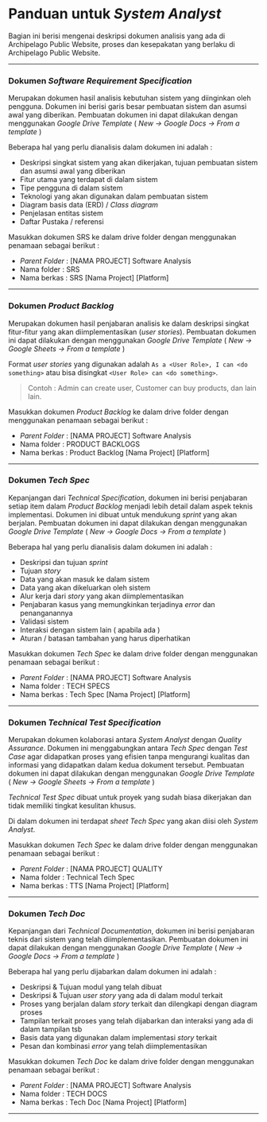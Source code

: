 # Panduan untuk *System Analyst*

Bagian ini berisi mengenai deskripsi dokumen analisis yang ada di Archipelago Public Website, proses dan kesepakatan yang berlaku di Archipelago Public Website.

---

### Dokumen *Software Requirement Specification*

Merupakan dokumen hasil analisis kebutuhan sistem yang diinginkan oleh pengguna. Dokumen ini berisi garis besar pembuatan sistem dan asumsi awal yang diberikan. Pembuatan dokumen ini dapat dilakukan dengan menggunakan *Google Drive Template* ( *New -> Google Docs -> From a template* )

Beberapa hal yang perlu dianalisis dalam dokumen ini adalah :

- Deskripsi singkat sistem yang akan dikerjakan, tujuan pembuatan sistem dan asumsi awal yang diberikan
- Fitur utama yang terdapat di dalam sistem
- Tipe pengguna di dalam sistem
- Teknologi yang akan digunakan dalam pembuatan sistem
- Diagram basis data (ERD) / *Class diagram*
- Penjelasan entitas sistem
- Daftar Pustaka / referensi

Masukkan dokumen SRS ke dalam drive folder dengan menggunakan penamaan sebagai berikut :

- *Parent Folder* : [NAMA PROJECT] Software Analysis
- Nama folder : SRS
- Nama berkas : SRS [Nama Project] [Platform]

---

### Dokumen *Product Backlog*

Merupakan dokumen hasil penjabaran analisis ke dalam deskripsi singkat fitur-fitur yang akan diimplementasikan (*user stories*). Pembuatan dokumen ini dapat dilakukan dengan menggunakan *Google Drive Template* ( *New -> Google Sheets -> From a template* )

Format *user stories* yang digunakan adalah
`As a <User Role>, I can <do something>` atau bisa disingkat `<User Role> can <do something>`.
> Contoh : Admin can create user, Customer can buy products, dan lain lain.

Masukkan dokumen *Product Backlog* ke dalam drive folder dengan menggunakan penamaan sebagai berikut :

- *Parent Folder* : [NAMA PROJECT] Software Analysis
- Nama folder : PRODUCT BACKLOGS
- Nama berkas : Product Backlog [Nama Project] [Platform]

---

### Dokumen *Tech Spec*

Kepanjangan dari *Technical Specification*, dokumen ini berisi penjabaran setiap item dalam *Product Backlog* menjadi lebih detail dalam aspek teknis implementasi. Dokumen ini dibuat untuk mendukung *sprint* yang akan berjalan. Pembuatan dokumen ini dapat dilakukan dengan menggunakan *Google Drive Template* ( *New -> Google Docs -> From a template* )

Beberapa hal yang perlu dianalisis dalam dokumen ini adalah :

- Deskripsi dan tujuan *sprint*
- Tujuan *story*
- Data yang akan masuk ke dalam sistem
- Data yang akan dikeluarkan oleh sistem
- Alur kerja dari *story* yang akan diimplementasikan
- Penjabaran kasus yang memungkinkan terjadinya *error* dan penanganannya
- Validasi sistem
- Interaksi dengan sistem lain ( apabila ada )
- Aturan / batasan tambahan yang harus diperhatikan

Masukkan dokumen *Tech Spec* ke dalam drive folder dengan menggunakan penamaan sebagai berikut :

- *Parent Folder* : [NAMA PROJECT] Software Analysis
- Nama folder : TECH SPECS
- Nama berkas : Tech Spec [Nama Project] [Platform]

---

### Dokumen *Technical Test Specification*

Merupakan dokumen kolaborasi antara *System Analyst* dengan *Quality Assurance*. Dokumen ini menggabungkan antara *Tech Spec* dengan *Test Case* agar didapatkan proses yang efisien tanpa mengurangi kualitas dan informasi yang didapatkan dalam kedua dokument tersebut. Pembuatan dokumen ini dapat dilakukan dengan menggunakan *Google Drive Template* ( *New -> Google Sheets -> From a template* )

*Technical Test Spec* dibuat untuk proyek yang sudah biasa dikerjakan dan tidak memiliki tingkat kesulitan khusus.

Di dalam dokumen ini terdapat *sheet Tech Spec* yang akan diisi oleh *System Analyst*.

Masukkan dokumen *Tech Spec* ke dalam drive folder dengan menggunakan penamaan sebagai berikut :

- *Parent Folder* : [NAMA PROJECT] QUALITY
- Nama folder : Technical Tech Spec
- Nama berkas : TTS [Nama Project] [Platform]

---

### Dokumen *Tech Doc*

Kepanjangan dari *Technical Documentation*, dokumen ini berisi penjabaran teknis dari sistem yang telah diimplementasikan. Pembuatan dokumen ini dapat dilakukan dengan menggunakan *Google Drive Template* ( *New -> Google Docs -> From a template* )

Beberapa hal yang perlu dijabarkan dalam dokumen ini adalah :

- Deskripsi & Tujuan modul yang telah dibuat
- Deskripsi & Tujuan *user story* yang ada di dalam modul terkait
- Proses yang berjalan dalam *story* terkait dan dilengkapi dengan diagram proses
- Tampilan terkait proses yang telah dijabarkan dan interaksi yang ada di dalam tampilan tsb
- Basis data yang digunakan dalam implementasi *story* terkait
- Pesan dan kombinasi *error* yang telah diimplementasikan

Masukkan dokumen *Tech Doc* ke dalam drive folder dengan menggunakan penamaan sebagai berikut :

- *Parent Folder* : [NAMA PROJECT] Software Analysis
- Nama folder : TECH DOCS
- Nama berkas : Tech Doc [Nama Project] [Platform]

---
